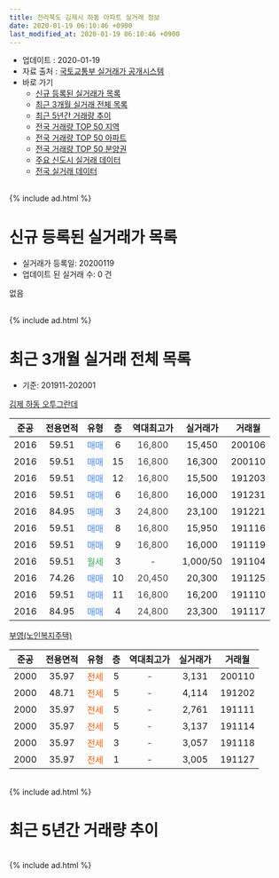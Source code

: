 ```yaml
---
title: 전라북도 김제시 하동 아파트 실거래 정보
date: 2020-01-19 06:10:46 +0900
last_modified_at: 2020-01-19 06:10:46 +0900
---
```


* 업데이트 : 2020-01-19
* 자료 출처 : [국토교통부 실거래가 공개시스템](http://rt.molit.go.kr)
* 바로 가기
    * [신규 등록된 실거래가 목록](#신규-등록된-실거래가-목록)
    * [최근 3개월 실거래 전체 목록](#최근-3개월-실거래-전체-목록)
    * [최근 5년간 거래량 추이](#최근-5년간-거래량-추이)
    * [전국 거래량 TOP 50 지역](https://apt-info.github.io/apt-trade-info/최근-3개월-전국에서-가장-거래가-많이-발생한-지역)
    * [전국 거래량 TOP 50 아파트](https://apt-info.github.io/apt-trade-info/최근-3개월-전국에서-가장-거래가-많이-발생한-아파트)
    * [전국 거래량 TOP 50 분양권](https://apt-info.github.io/apt-trade-info/최근-3개월-전국에서-가장-거래가-많이-발생한-분양권)
    * [주요 신도시 실거래 데이터](https://apt-info.github.io/apt-trade-info/주요-신도시)
    * [전국 실거래 데이터](https://apt-info.github.io/apt-trade-info/전국)
<br>
{% include ad.html %}
<br>

# 신규 등록된 실거래가 목록
* 실거래가 등록일: 20200119
* 업데이트 된 실거래 수: 0 건

없음

<br>
{% include ad.html %}
<br>

# 최근 3개월 실거래 전체 목록
* 기준: 201911-202001


[김제 하동 오투그란데](https://search.naver.com/search.naver?query=%EC%A0%84%EB%9D%BC%EB%B6%81%EB%8F%84+%EA%B9%80%EC%A0%9C%EC%8B%9C+%ED%95%98%EB%8F%99+%EA%B9%80%EC%A0%9C+%ED%95%98%EB%8F%99+%EC%98%A4%ED%88%AC%EA%B7%B8%EB%9E%80%EB%8D%B0)

|준공|전용면적|유형|층|역대최고가|실거래가|거래월|
|:---:|:---:|:---:|:---:|:---:|:---:|:---:|
|2016|59.51|<span style="color:#4285f3">매매</span>|6|<span style="color:#444444">16,800</span>|15,450|200106|
|2016|59.51|<span style="color:#4285f3">매매</span>|15|<span style="color:#444444">16,800</span>|16,300|200110|
|2016|59.51|<span style="color:#4285f3">매매</span>|12|<span style="color:#444444">16,800</span>|15,500|191203|
|2016|59.51|<span style="color:#4285f3">매매</span>|6|<span style="color:#444444">16,800</span>|16,000|191231|
|2016|84.95|<span style="color:#4285f3">매매</span>|3|<span style="color:#444444">24,800</span>|23,100|191221|
|2016|59.51|<span style="color:#4285f3">매매</span>|8|<span style="color:#444444">16,800</span>|15,950|191116|
|2016|59.51|<span style="color:#4285f3">매매</span>|9|<span style="color:#444444">16,800</span>|16,000|191119|
|2016|59.51|<span style="color:#34a853">월세</span>|3|<span style="color:#444444">-</span>|1,000/50|191104|
|2016|74.26|<span style="color:#4285f3">매매</span>|10|<span style="color:#444444">20,450</span>|20,300|191125|
|2016|59.51|<span style="color:#4285f3">매매</span>|11|<span style="color:#444444">16,800</span>|16,200|191110|
|2016|84.95|<span style="color:#4285f3">매매</span>|4|<span style="color:#444444">24,800</span>|23,300|191117|

[부영(노인복지주택)](https://search.naver.com/search.naver?query=%EC%A0%84%EB%9D%BC%EB%B6%81%EB%8F%84+%EA%B9%80%EC%A0%9C%EC%8B%9C+%ED%95%98%EB%8F%99+%EB%B6%80%EC%98%81%28%EB%85%B8%EC%9D%B8%EB%B3%B5%EC%A7%80%EC%A3%BC%ED%83%9D%29)

|준공|전용면적|유형|층|역대최고가|실거래가|거래월|
|:---:|:---:|:---:|:---:|:---:|:---:|:---:|
|2000|35.97|<span style="color:#ff5a00">전세</span>|5|<span style="color:#444444">-</span>|3,131|200110|
|2000|48.71|<span style="color:#ff5a00">전세</span>|5|<span style="color:#444444">-</span>|4,114|191202|
|2000|35.97|<span style="color:#ff5a00">전세</span>|5|<span style="color:#444444">-</span>|2,761|191111|
|2000|35.97|<span style="color:#ff5a00">전세</span>|5|<span style="color:#444444">-</span>|3,137|191114|
|2000|35.97|<span style="color:#ff5a00">전세</span>|3|<span style="color:#444444">-</span>|3,057|191118|
|2000|35.97|<span style="color:#ff5a00">전세</span>|1|<span style="color:#444444">-</span>|3,005|191127|


<br>
{% include ad.html %}
<br>

# 최근 5년간 거래량 추이


<div style="width:100%;">
    <canvas id="deal_progress" height="200"></canvas>
</div>

<script>
new Chart(document.getElementById("deal_progress"), {
    type: 'line',
    data: {
        labels: ['201501','201502','201503','201504','201505','201506','201507','201508','201509','201510','201511','201512','201601','201602','201603','201604','201605','201606','201607','201608','201609','201610','201611','201612','201701','201702','201703','201704','201705','201706','201707','201708','201709','201710','201711','201712','201801','201802','201803','201804','201805','201806','201807','201808','201809','201810','201811','201812','201901','201902','201903','201904','201905','201906','201907','201908','201909','201910','201911','201912','202001'],
        datasets: [{
            label: '매매',
            pointRadius: 1,
            data: [0, 0, 0, 0, 0, 0, 0, 0, 0, 0, 0, 0, 0, 0, 1, 4, 0, 1, 2, 2, 1, 2, 1, 2, 1, 3, 2, 3, 2, 4, 6, 0, 5, 1, 4, 2, 3, 4, 7, 4, 3, 7, 1, 1, 5, 0, 2, 4, 1, 6, 4, 5, 3, 1, 3, 4, 4, 8, 5, 3, 2],
            borderColor: "rgba(255, 201, 14, 1)",
            backgroundColor: "rgba(255, 201, 14, 0.5)",
            fill: false,
            lineTension: 0
        },{
            label: '전월세',
            pointRadius: 1,
            data: [5, 4, 7, 3, 2, 4, 2, 0, 1, 8, 9, 6, 7, 6, 13, 15, 13, 5, 4, 1, 5, 3, 9, 3, 5, 5, 7, 4, 3, 5, 3, 2, 3, 2, 4, 4, 2, 3, 5, 4, 4, 3, 0, 1, 2, 4, 2, 2, 5, 3, 5, 2, 3, 3, 1, 1, 1, 1, 5, 1, 1],
            borderColor: "rgba(0, 141, 185, 1)",
            backgroundColor: "rgba(0, 141, 185, 0.5)",
            fill: false,
            lineTension: 0
        }
        ]
    },
    options: {
        responsive: true,
        title: {
            display: false
        },
        tooltips: {
            mode: 'index',
            intersect: false
        },
        hover: {
            mode: 'nearest',
            intersect: true
        },
        scales: {
            xAxes: [{
                display: true,
                scaleLabel: {
                    display: true,
                    labelString: '년/월'
                }
            }],
            yAxes: [{
                display: true,
                ticks: {
                    suggestedMin: 0,
                },
                scaleLabel: {
                    display: true,
                    labelString: '실거래 수'
                }
            }]
        }
    }
});

</script>


<br>
{% include ad.html %}
<br>


